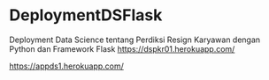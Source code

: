 # DeploymentDSFlask
Deployment Data Science tentang Perdiksi Resign Karyawan dengan Python dan Framework Flask
https://dspkr01.herokuapp.com/

https://appds1.herokuapp.com/
